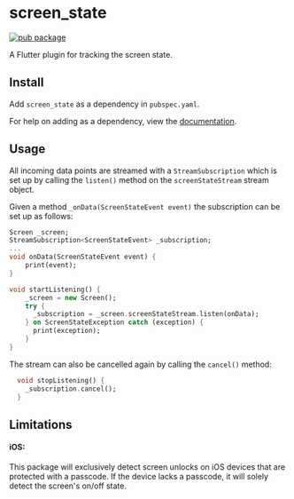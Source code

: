 # screen_state
[![pub package](https://img.shields.io/pub/v/screen_state.svg)](https://pub.dartlang.org/packages/screen_state)

A Flutter plugin for tracking the screen state.

## Install
Add `screen_state` as a dependency in  `pubspec.yaml`.

For help on adding as a dependency, view the [documentation](https://flutter.io/using-packages/).

## Usage
All incoming data points are streamed with a `StreamSubscription` which is set up by calling the `listen()` method on the `screenStateStream` stream object.

Given a method `_onData(ScreenStateEvent event)` the subscription can be set up as follows:
```dart
Screen _screen;
StreamSubscription<ScreenStateEvent> _subscription;
...
void onData(ScreenStateEvent event) {
    print(event);
}

void startListening() {
    _screen = new Screen();
    try {
      _subscription = _screen.screenStateStream.listen(onData);
    } on ScreenStateException catch (exception) {
      print(exception);
    }
}
```

The stream can also be cancelled again by calling the `cancel()` method:

```dart
  void stopListening() {
    _subscription.cancel();
  }
```

## Limitations

#### iOS:
This package will exclusively detect screen unlocks on iOS devices that are protected with a passcode. If the device lacks a passcode, it will solely detect the screen's on/off state.